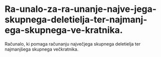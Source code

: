 # Ra-unalo-za-ra-unanje-najve-jega-skupnega-deletielja-ter-najmanj-ega-skupnega-ve-kratnika.
Računalo, ki pomaga računanju največjega skupnega deletielja ter najmanjšega skupnega večkratnika.
